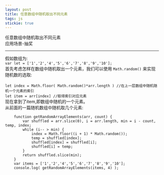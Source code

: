 ```yaml
---
layout: post
title: 任意数组中随机取出不同元素
tags: js
stickie: true
---
```


任意数组中随机取出不同元素 <br>
应用场景-抽奖

---

假如数组为:  
`var let = ['1','2','4','5','6','7','8','9','10'];`  
首先考虑怎样在数组中随机取出一个元素，我们可以使用 `Math.random()` 来实现随机数的选取: <br>  
`let index = Math.floor( Math.random()*arr.length ) //在上一层数组中随机随机一个元素的索引`  
`let item = arr[index] //取得索引对应元素`  
现在拿到了item,即数组中随机的一个元素。  
从前面的一篇随机数组中随机取几个元素:  
```
    function getRandomArrayElements(arr, count) {
        var shuffled = arr.slice(0), i = arr.length, min = i - count, temp, index;
        while (i-- > min) {
            index = Math.floor((i + 1) * Math.random());
            temp = shuffled[index];
            shuffled[index] = shuffled[i];
            shuffled[i] = temp;
        }
        return shuffled.slice(min);
    }
    var items = ['1','2','4','5','6','7','8','9','10'];
    console.log( getRandomArrayElements(items, 4) );
```
